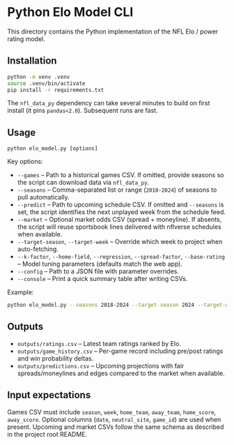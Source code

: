 # Python Elo Model CLI

This directory contains the Python implementation of the NFL Elo / power rating model.

## Installation

```bash
python -m venv .venv
source .venv/bin/activate
pip install -r requirements.txt
```

The `nfl_data_py` dependency can take several minutes to build on first install (it pins `pandas<2.0`). Subsequent runs are fast.

## Usage

```
python elo_model.py [options]
```

Key options:

- `--games` – Path to a historical games CSV. If omitted, provide seasons so the script can download data via `nfl_data_py`.
- `--seasons` – Comma-separated list or range (`2010-2024`) of seasons to pull automatically.
- `--predict` – Path to upcoming schedule CSV. If omitted and `--seasons` is set, the script identifies the next unplayed week from the schedule feed.
- `--market` – Optional market odds CSV (spread + moneyline). If absents, the script will reuse sportsbook lines delivered with nflverse schedules when available.
- `--target-season`, `--target-week` – Override which week to project when auto-fetching.
- `--k-factor`, `--home-field`, `--regression`, `--spread-factor`, `--base-rating` – Model tuning parameters (defaults match the web app).
- `--config` – Path to a JSON file with parameter overrides.
- `--console` – Print a quick summary table after writing CSVs.

Example:

```bash
python elo_model.py --seasons 2018-2024 --target-season 2024 --target-week 3 --out outputs --console
```

## Outputs

- `outputs/ratings.csv` – Latest team ratings ranked by Elo.
- `outputs/game_history.csv` – Per-game record including pre/post ratings and win probability deltas.
- `outputs/predictions.csv` – Upcoming projections with fair spreads/moneylines and edges compared to the market when available.

## Input expectations

Games CSV must include `season`, `week`, `home_team`, `away_team`, `home_score`, `away_score`. Optional columns (`date`, `neutral_site`, `game_id`) are used when present. Upcoming and market CSVs follow the same schema as described in the project root README.
